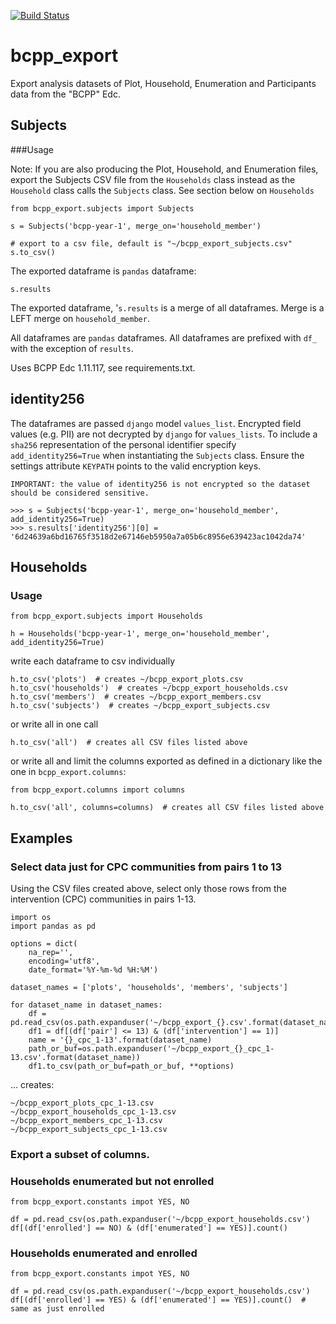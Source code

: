 [![Build Status](https://travis-ci.org/botswana-harvard/bcpp-export.svg?branch=develop)](https://travis-ci.org/botswana-harvard/bcpp-export)

# bcpp_export

Export analysis datasets of Plot, Household, Enumeration and Participants data from the "BCPP" Edc.

## Subjects
###Usage

Note: If you are also producing the Plot, Household, and Enumeration files, export the Subjects CSV file from the `Households` class instead as the `Household` class calls the `Subjects` class. See section below on `Households`

    from bcpp_export.subjects import Subjects
    
    s = Subjects('bcpp-year-1', merge_on='household_member')
    
    # export to a csv file, default is "~/bcpp_export_subjects.csv"
    s.to_csv()
    
The exported dataframe is `pandas` dataframe:

    s.results
    
The exported dataframe, '`s.results` is a merge of all dataframes. Merge is a LEFT merge on `household_member`.

All dataframes are `pandas` dataframes. All dataframes are prefixed with `df_` with the exception of `results`.

Uses BCPP Edc 1.11.117, see requirements.txt.

## identity256
The dataframes are passed `django` model `values_list`. Encrypted field values (e.g. PII) are not decrypted by `django` for `values_lists`. To include a `sha256` representation of the personal identifier specify `add_identity256=True` when instantiating the `Subjects` class. Ensure the settings attribute `KEYPATH` points to the valid encryption keys. 
    
    IMPORTANT: the value of identity256 is not encrypted so the dataset should be considered sensitive.

    >>> s = Subjects('bcpp-year-1', merge_on='household_member', add_identity256=True)
    >>> s.results['identity256'][0] = '6d24639a6bd16765f3518d2e67146eb5950a7a05b6c8956e639423ac1042da74'
    
## Households
    
### Usage
    
    from bcpp_export.subjects import Households
    
    h = Households('bcpp-year-1', merge_on='household_member', add_identity256=True)

write each dataframe to csv individually

    h.to_csv('plots')  # creates ~/bcpp_export_plots.csv
    h.to_csv('households')  # creates ~/bcpp_export_households.csv
    h.to_csv('members')  # creates ~/bcpp_export_members.csv
    h.to_csv('subjects')  # creates ~/bcpp_export_subjects.csv
    
or write all in one call

    h.to_csv('all')  # creates all CSV files listed above

or write all and limit the columns exported as defined in a dictionary like the one in `bcpp_export.columns`:

    from bcpp_export.columns import columns
    
    h.to_csv('all', columns=columns)  # creates all CSV files listed above

## Examples

### Select data just for CPC communities from pairs 1 to 13

Using the CSV files created above, select only those rows from the intervention (CPC) communities in pairs 1-13.

    import os
    import pandas as pd

    options = dict(
        na_rep='',
        encoding='utf8',
        date_format='%Y-%m-%d %H:%M')

    dataset_names = ['plots', 'households', 'members', 'subjects']

    for dataset_name in dataset_names:
        df = pd.read_csv(os.path.expanduser('~/bcpp_export_{}.csv'.format(dataset_name)))
        df1 = df[(df['pair'] <= 13) & (df['intervention'] == 1)]
        name = '{}_cpc_1-13'.format(dataset_name)
        path_or_buf=os.path.expanduser('~/bcpp_export_{}_cpc_1-13.csv'.format(dataset_name))
        df1.to_csv(path_or_buf=path_or_buf, **options)
        
... creates:

    ~/bcpp_export_plots_cpc_1-13.csv
    ~/bcpp_export_households_cpc_1-13.csv
    ~/bcpp_export_members_cpc_1-13.csv
    ~/bcpp_export_subjects_cpc_1-13.csv

### Export a subset of columns.




### Households enumerated but not enrolled

    from bcpp_export.constants impot YES, NO

    df = pd.read_csv(os.path.expanduser('~/bcpp_export_households.csv')
    df[(df['enrolled'] == NO) & (df['enumerated'] == YES)].count()

### Households enumerated and enrolled

    from bcpp_export.constants impot YES, NO

    df = pd.read_csv(os.path.expanduser('~/bcpp_export_households.csv')
    df[(df['enrolled'] == YES) & (df['enumerated'] == YES)].count()  # same as just enrolled
    